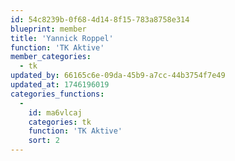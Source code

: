 ```yaml
---
id: 54c8239b-0f68-4d14-8f15-783a8758e314
blueprint: member
title: 'Yannick Roppel'
function: 'TK Aktive'
member_categories:
  - tk
updated_by: 66165c6e-09da-45b9-a7cc-44b3754f7e49
updated_at: 1746196019
categories_functions:
  -
    id: ma6vlcaj
    categories: tk
    function: 'TK Aktive'
    sort: 2
---
```


